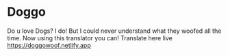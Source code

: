 # Doggo
Do u love Dogs? I do! But I could never understand what they woofed all the time. Now using this translator you can!
Translate here live
https://doggowoof.netlify.app
